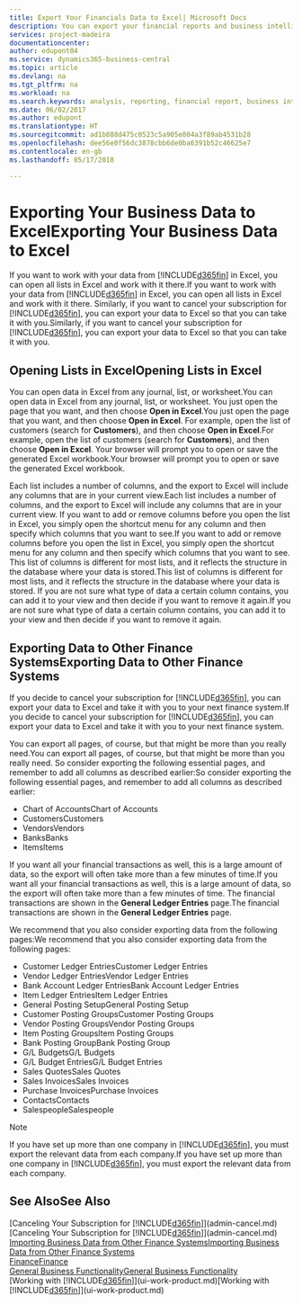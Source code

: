 ```yaml
---
title: Export Your Financials Data to Excel| Microsoft Docs
description: You can export your financial reports and business intelligence data from Business Central  to Excel, or open your Financials data in Excel.
services: project-madeira
documentationcenter: 
author: edupont04
ms.service: dynamics365-business-central
ms.topic: article
ms.devlang: na
ms.tgt_pltfrm: na
ms.workload: na
ms.search.keywords: analysis, reporting, financial report, business intelligence, BI, Excel
ms.date: 06/02/2017
ms.author: edupont
ms.translationtype: HT
ms.sourcegitcommit: ad1b888d475c0523c5a905e804a3f89ab4531b28
ms.openlocfilehash: dee56e0f56dc3878cbb6de0ba6391b52c46625e7
ms.contentlocale: en-gb
ms.lasthandoff: 05/17/2018

---
```

# <a name="exporting-your-business-data-to-excel"></a><span data-ttu-id="c0f95-103">Exporting Your Business Data to Excel</span><span class="sxs-lookup"><span data-stu-id="c0f95-103">Exporting Your Business Data to Excel</span></span>
<span data-ttu-id="c0f95-104">If you want to work with your data from [!INCLUDE[d365fin](includes/d365fin_md.md)] in Excel, you can open all lists in Excel and work with it there.</span><span class="sxs-lookup"><span data-stu-id="c0f95-104">If you want to work with your data from [!INCLUDE[d365fin](includes/d365fin_md.md)] in Excel, you can open all lists in Excel and work with it there.</span></span> <span data-ttu-id="c0f95-105">Similarly, if you want to cancel your subscription for [!INCLUDE[d365fin](includes/d365fin_md.md)], you can export your data to Excel so that you can take it with you.</span><span class="sxs-lookup"><span data-stu-id="c0f95-105">Similarly, if you want to cancel your subscription for [!INCLUDE[d365fin](includes/d365fin_md.md)], you can export your data to Excel so that you can take it with you.</span></span>

## <a name="opening-lists-in-excel"></a><span data-ttu-id="c0f95-106">Opening Lists in Excel</span><span class="sxs-lookup"><span data-stu-id="c0f95-106">Opening Lists in Excel</span></span>
<span data-ttu-id="c0f95-107">You can open data in Excel from any journal, list, or worksheet.</span><span class="sxs-lookup"><span data-stu-id="c0f95-107">You can open data in Excel from any journal, list, or worksheet.</span></span> <span data-ttu-id="c0f95-108">You just open the page that you want, and then choose **Open in Excel**.</span><span class="sxs-lookup"><span data-stu-id="c0f95-108">You just open the page that you want, and then choose **Open in Excel**.</span></span> <span data-ttu-id="c0f95-109">For example, open the list of customers (search for **Customers**), and then choose **Open in Excel**.</span><span class="sxs-lookup"><span data-stu-id="c0f95-109">For example, open the list of customers (search for **Customers**), and then choose **Open in Excel**.</span></span> <span data-ttu-id="c0f95-110">Your browser will prompt you to open or save the generated Excel workbook.</span><span class="sxs-lookup"><span data-stu-id="c0f95-110">Your browser will prompt you to open or save the generated Excel workbook.</span></span>  

<span data-ttu-id="c0f95-111">Each list includes a number of columns, and the export to Excel will include any columns that are in your current view.</span><span class="sxs-lookup"><span data-stu-id="c0f95-111">Each list includes a number of columns, and the export to Excel will include any columns that are in your current view.</span></span> <span data-ttu-id="c0f95-112">If you want to add or remove columns before you open the list in Excel, you simply open the shortcut menu for any column and then specify which columns that you want to see.</span><span class="sxs-lookup"><span data-stu-id="c0f95-112">If you want to add or remove columns before you open the list in Excel, you simply open the shortcut menu for any column and then specify which columns that you want to see.</span></span> <span data-ttu-id="c0f95-113">This list of columns is different for most lists, and it reflects the structure in the database where your data is stored.</span><span class="sxs-lookup"><span data-stu-id="c0f95-113">This list of columns is different for most lists, and it reflects the structure in the database where your data is stored.</span></span> <span data-ttu-id="c0f95-114">If you are not sure what type of data a certain column contains, you can add it to your view and then decide if you want to remove it again.</span><span class="sxs-lookup"><span data-stu-id="c0f95-114">If you are not sure what type of data a certain column contains, you can add it to your view and then decide if you want to remove it again.</span></span>  

## <a name="exporting-data-to-other-finance-systems"></a><span data-ttu-id="c0f95-115">Exporting Data to Other Finance Systems</span><span class="sxs-lookup"><span data-stu-id="c0f95-115">Exporting Data to Other Finance Systems</span></span>
<span data-ttu-id="c0f95-116">If you decide to cancel your subscription for [!INCLUDE[d365fin](includes/d365fin_md.md)], you can export your data to Excel and take it with you to your next finance system.</span><span class="sxs-lookup"><span data-stu-id="c0f95-116">If you decide to cancel your subscription for [!INCLUDE[d365fin](includes/d365fin_md.md)], you can export your data to Excel and take it with you to your next finance system.</span></span>  

<span data-ttu-id="c0f95-117">You can export all pages, of course, but that might be more than you really need.</span><span class="sxs-lookup"><span data-stu-id="c0f95-117">You can export all pages, of course, but that might be more than you really need.</span></span> <span data-ttu-id="c0f95-118">So consider exporting the following essential pages, and remember to add all columns as described earlier:</span><span class="sxs-lookup"><span data-stu-id="c0f95-118">So consider exporting the following essential pages, and remember to add all columns as described earlier:</span></span>  

* <span data-ttu-id="c0f95-119">Chart of Accounts</span><span class="sxs-lookup"><span data-stu-id="c0f95-119">Chart of Accounts</span></span>  
* <span data-ttu-id="c0f95-120">Customers</span><span class="sxs-lookup"><span data-stu-id="c0f95-120">Customers</span></span>  
* <span data-ttu-id="c0f95-121">Vendors</span><span class="sxs-lookup"><span data-stu-id="c0f95-121">Vendors</span></span>  
* <span data-ttu-id="c0f95-122">Banks</span><span class="sxs-lookup"><span data-stu-id="c0f95-122">Banks</span></span>  
* <span data-ttu-id="c0f95-123">Items</span><span class="sxs-lookup"><span data-stu-id="c0f95-123">Items</span></span>  

<span data-ttu-id="c0f95-124">If you want all your financial transactions as well, this is a large amount of data, so the export will often take more than a few minutes of time.</span><span class="sxs-lookup"><span data-stu-id="c0f95-124">If you want all your financial transactions as well, this is a large amount of data, so the export will often take more than a few minutes of time.</span></span> <span data-ttu-id="c0f95-125">The financial transactions are shown in the **General Ledger Entries** page.</span><span class="sxs-lookup"><span data-stu-id="c0f95-125">The financial transactions are shown in the **General Ledger Entries** page.</span></span>  

<span data-ttu-id="c0f95-126">We recommend that you also consider exporting data from the following pages:</span><span class="sxs-lookup"><span data-stu-id="c0f95-126">We recommend that you also consider exporting data from the following pages:</span></span>  

* <span data-ttu-id="c0f95-127">Customer Ledger Entries</span><span class="sxs-lookup"><span data-stu-id="c0f95-127">Customer Ledger Entries</span></span>  
* <span data-ttu-id="c0f95-128">Vendor Ledger Entries</span><span class="sxs-lookup"><span data-stu-id="c0f95-128">Vendor Ledger Entries</span></span>  
* <span data-ttu-id="c0f95-129">Bank Account Ledger Entries</span><span class="sxs-lookup"><span data-stu-id="c0f95-129">Bank Account Ledger Entries</span></span>  
* <span data-ttu-id="c0f95-130">Item Ledger Entries</span><span class="sxs-lookup"><span data-stu-id="c0f95-130">Item Ledger Entries</span></span>  
* <span data-ttu-id="c0f95-131">General Posting Setup</span><span class="sxs-lookup"><span data-stu-id="c0f95-131">General Posting Setup</span></span>  
* <span data-ttu-id="c0f95-132">Customer Posting Groups</span><span class="sxs-lookup"><span data-stu-id="c0f95-132">Customer Posting Groups</span></span>  
* <span data-ttu-id="c0f95-133">Vendor Posting Groups</span><span class="sxs-lookup"><span data-stu-id="c0f95-133">Vendor Posting Groups</span></span>  
* <span data-ttu-id="c0f95-134">Item Posting Groups</span><span class="sxs-lookup"><span data-stu-id="c0f95-134">Item Posting Groups</span></span>  
* <span data-ttu-id="c0f95-135">Bank Posting Group</span><span class="sxs-lookup"><span data-stu-id="c0f95-135">Bank Posting Group</span></span>  
* <span data-ttu-id="c0f95-136">G/L Budgets</span><span class="sxs-lookup"><span data-stu-id="c0f95-136">G/L Budgets</span></span>  
* <span data-ttu-id="c0f95-137">G/L Budget Entries</span><span class="sxs-lookup"><span data-stu-id="c0f95-137">G/L Budget Entries</span></span>  
* <span data-ttu-id="c0f95-138">Sales Quotes</span><span class="sxs-lookup"><span data-stu-id="c0f95-138">Sales Quotes</span></span>  
* <span data-ttu-id="c0f95-139">Sales Invoices</span><span class="sxs-lookup"><span data-stu-id="c0f95-139">Sales Invoices</span></span>  
* <span data-ttu-id="c0f95-140">Purchase Invoices</span><span class="sxs-lookup"><span data-stu-id="c0f95-140">Purchase Invoices</span></span>  
* <span data-ttu-id="c0f95-141">Contacts</span><span class="sxs-lookup"><span data-stu-id="c0f95-141">Contacts</span></span>  
* <span data-ttu-id="c0f95-142">Salespeople</span><span class="sxs-lookup"><span data-stu-id="c0f95-142">Salespeople</span></span>  

> [!NOTE]  
>   <span data-ttu-id="c0f95-143">If you have set up more than one company in [!INCLUDE[d365fin](includes/d365fin_md.md)], you must export the relevant data from each company.</span><span class="sxs-lookup"><span data-stu-id="c0f95-143">If you have set up more than one company in [!INCLUDE[d365fin](includes/d365fin_md.md)], you must export the relevant data from each company.</span></span>

## <a name="see-also"></a><span data-ttu-id="c0f95-144">See Also</span><span class="sxs-lookup"><span data-stu-id="c0f95-144">See Also</span></span>
<span data-ttu-id="c0f95-145">[Canceling Your Subscription for [!INCLUDE[d365fin](includes/d365fin_md.md)]](admin-cancel.md)</span><span class="sxs-lookup"><span data-stu-id="c0f95-145">[Canceling Your Subscription for [!INCLUDE[d365fin](includes/d365fin_md.md)]](admin-cancel.md)</span></span>  
[<span data-ttu-id="c0f95-146">Importing Business Data from Other Finance Systems</span><span class="sxs-lookup"><span data-stu-id="c0f95-146">Importing Business Data from Other Finance Systems</span></span>](across-import-data-configuration-packages.md)  
[<span data-ttu-id="c0f95-147">Finance</span><span class="sxs-lookup"><span data-stu-id="c0f95-147">Finance</span></span>](finance.md)  
[<span data-ttu-id="c0f95-148">General Business Functionality</span><span class="sxs-lookup"><span data-stu-id="c0f95-148">General Business Functionality</span></span>](ui-across-business-areas.md)  
<span data-ttu-id="c0f95-149">[Working with [!INCLUDE[d365fin](includes/d365fin_md.md)]](ui-work-product.md)</span><span class="sxs-lookup"><span data-stu-id="c0f95-149">[Working with [!INCLUDE[d365fin](includes/d365fin_md.md)]](ui-work-product.md)</span></span>  

